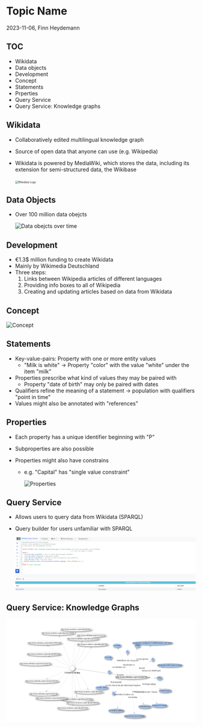 # Topic Name

2023-11-06, Finn Heydemann

## TOC

* Wikidata
* Data objects
* Development 
* Concept 
* Statements
* Prperties
* Query Service
* Query Service: Knowledge graphs

## Wikidata

- Collaboratively edited multilingual knowledge graph 

- Source of open data that anyone can use (e.g. Wikipedia)

- Wikidata is powered by MediaWiki, which stores the data, including its extension for semi-structured data, the Wikibase

  <img src="https://upload.wikimedia.org/wikipedia/commons/b/be/Wikidata-logo.png" alt="Wikidata Logo" style="zoom:50%;" />

## Data Objects

* Over 100 million data obejcts

  ![Data obejcts over time](https://upload.wikimedia.org/wikipedia/commons/thumb/b/b9/Wikidata_item_creation_progress_no_text.svg/800px-Wikidata_item_creation_progress_no_text.svg.png)

## Development 

* €1.3\$ million funding to create Wikidata 
* Mainly by Wikimedia Deutschland 
* Three steps: 
  1. Links between Wikipedia articles of different languages 
  2. Providing info boxes to all of Wikipedia
  3. Creating and updating articles based on data from Wikidata

## Concept

![Concept](https://upload.wikimedia.org/wikipedia/commons/thumb/1/10/Datamodel_in_Wikidata_de.svg/1024px-Datamodel_in_Wikidata_de.svg.png)

## Statements

* Key-value-pairs: Property with one or more entity values
  * "Milk is white" $\rightarrow$ Property "color" with the value "white" under the item "milk"
* Properties prescribe what kind of values they may be paired with 
  * Property "date of birth" may only be paired with dates  
* Qualifiers refine the meaning of a statement $\rightarrow$ population with qualifiers "point in time"
* Values might also be annotated with "references"

## Properties

* Each property has a unique identifier beginning with "P"

* Subproperties are also possible 

* Properties might also have constrains

  * e.g. "Capital" has "single value constraint"

    ![Properties](https://upload.wikimedia.org/wikipedia/commons/thumb/1/17/Wikidata_-_simple_statement.svg/640px-Wikidata_-_simple_statement.svg.png)

## Query Service

* Allows users to query data from Wikidata (SPARQL)

* Query builder for users unfamiliar with SPARQL

  ![SPARQL example query](./images/SPARQL_query.png)

## Query Service: Knowledge Graphs

![SPARQL query: Knowledge graph](./images/Knowledge_Graph.png)

